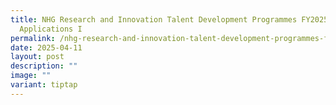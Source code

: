 ```yaml
---
title: NHG Research and Innovation Talent Development Programmes FY2025 Call for
  Applications I
permalink: /nhg-research-and-innovation-talent-development-programmes-fy2025-call-for-applications-i/
date: 2025-04-11
layout: post
description: ""
image: ""
variant: tiptap
---
```

